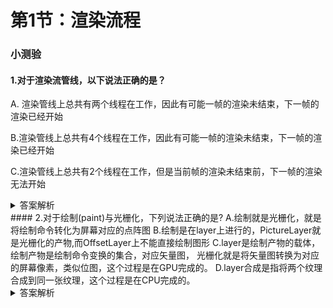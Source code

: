 # 第1节：渲染流程

### 小测验

#### 1.对于渲染流管线，以下说法正确的是？

A. 渲染管线上总共有两个线程在工作，因此有可能一帧的渲染未结束，下一帧的渲染已经开始

B.渲染管线上总共有4个线程在工作，因此有可能一帧的渲染未结束，下一帧的渲染已经开始

C.渲染管线上总共有2个线程在工作，但是当前帧的渲染未结束前，下一帧的渲染无法开始
<details>
<summary>
答案解析
</summary>
从调试器的帧火焰图可以看到，任何两个帧之间不存在重叠，因此选C
</details>
#### 2.对于绘制(paint)与光栅化，下列说法正确的是?
A.绘制就是光栅化，就是将绘制命令转化为屏幕对应的点阵图
B.绘制是在layer上进行的，PictureLayer就是光栅化的产物,而OffsetLayer上不能直接绘制图形
C.layer是绘制产物的载体，绘制产物是绘制命令变换的集合，对应矢量图， 光栅化就是将矢量图转换为对应 的屏幕像素，类似位图，这个过程是在GPU完成的。
D.layer合成是指将两个纹理合成到同一张纹理，这个过程是在CPU完成的。
<details>
<summary>
答案解析
</summary>
选C。绘制其实就是绘制命令打包，而合成就是将打包过的命令二次打包。光栅化才是将绘制命令转换为屏幕上显示的像素的。另外，虽然CPU里面有个线程叫Raster线程，这个线程却只为光栅化做准备，并不是真正完成光栅化。
</details>

